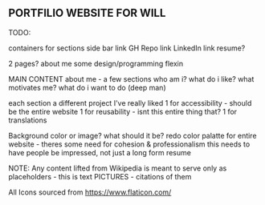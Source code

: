 ## PORTFILIO WEBSITE FOR WILL

TODO:

containers for sections
side bar
    link GH Repo
    link LinkedIn
    link resume?

2 pages?
    about me
    some design/programming flexin


MAIN CONTENT
    about me - a few sections
        who am i?
        what do i like?
        what motivates me?
        what do i want to do (deep man)


each section a different project I've really liked
1 for accessibility - should be the entire website
1 for reusability - isnt this entire thing that?
1 for translations

Background color or image? what should it be?
redo color palatte for entire website - theres some need for cohesion & professionalism
    this needs to have people be impressed, not just a long form resume


NOTE: Any content lifted from Wikipedia is meant to serve only as placeholders - this is text
PICTURES - citations of them 

All Icons sourced from https://www.flaticon.com/
